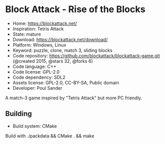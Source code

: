 # Block Attack - Rise of the Blocks

- Home: https://blockattack.net/
- Inspiration: Tetris Attack
- State: mature
- Download: https://blockattack.net/download/
- Platform: Windows, Linux
- Keyword: puzzle, clone, match 3, sliding blocks
- Code repository: https://github.com/blockattack/blockattack-game.git (@created 2015, @stars 32, @forks 6)
- Code language: C++
- Code license: GPL-2.0
- Code dependency: SDL2
- Assets license: GPL-2.0, CC-BY-SA, Public domain
- Developer: Poul Sander

A match-3 game inspired by "Tetris Attack" but more PC friendly.

## Building

- Build system: CMake

Build with ./packdata && CMake . && make
